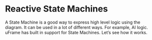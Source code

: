 # Reactive State Machines

A State Machine is a good way to express high level logic using the diagram. It can be used in a lot of different ways. For example, AI logic. uFrame has built in support for State Machines. Let’s see how it works.
